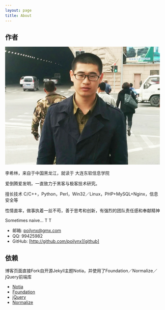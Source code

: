 ```yaml
---
layout: page
title: About
---
```

## 作者

![Auther](/about/auther.jpg)

李希林，来自于中国黑龙江，就读于 大连东软信息学院

爱倒腾爱发明，一直致力于黑客与极客技术研究。

擅长技术 C/C++，Python，Perl，Win32／Linux，PHP+MySQL+Nginx，信息安全等

性情直率，做事执着一丝不苟，善于思考和创新，有强烈的团队责任感和奉献精神

Sometimes naive... T T

* 邮箱: [poilynx@gmx.com][mail]
* QQ:  99425982
* GitHub:  [http://github.com/poilynx][github]


## 依赖

博客页面直接Fork自开源Jekyll主题Notia，并使用了Foundation／Normalize／jQuery前端库

* [Notia][0]
* [Foundation][1]
* [jQuery][2]
* [Normalize][3]

[0]: https://github.com/penibelst/jekyll-noita
[1]: http://foundation.zurb.com/
[2]: http://jquery.com/
[3]: http://necolas.github.io/normalize.css/
[mail]: mailto://poilynx@gmx.com
[github]: http://github.com/poilynx

